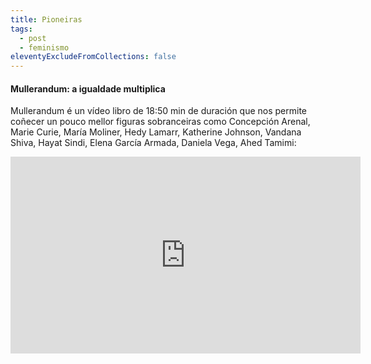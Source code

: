```yaml
---
title: Pioneiras
tags:
  - post
  - feminismo
eleventyExcludeFromCollections: false
---
```

#### Mullerandum: a igualdade multiplica

Mullerandum é un vídeo libro de 18:50 min de duración que nos permite coñecer un pouco mellor figuras sobranceiras como Concepción Arenal, Marie Curie, María Moliner, Hedy Lamarr, Katherine Johnson, Vandana Shiva, Hayat Sindi, Elena García Armada, Daniela Vega, Ahed Tamimi:

<iframe width="560" height="315" src="https://www.youtube.com/embed/mvDt7D2einA" frameborder="0" allow="accelerometer; autoplay; clipboard-write; encrypted-media; gyroscope; picture-in-picture" allowfullscreen></iframe>
